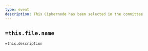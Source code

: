 ```yaml
---
type: event
description: This Ciphernode has been selected in the committee
---
```

## `=this.file.name`

`=this.description`